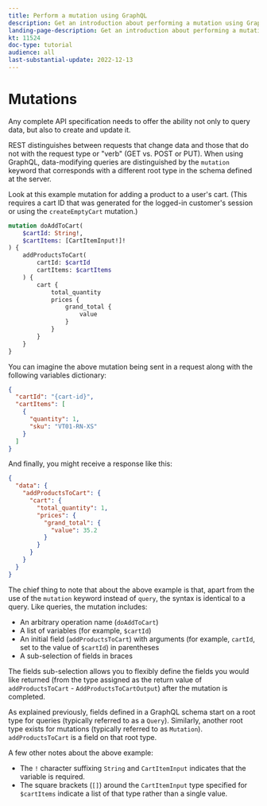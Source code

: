 ```yaml
---
title: Perform a mutation using GraphQL
description: Get an introduction about performing a mutation using GraphQL on Adobe Commerce and [!DNL Magento Open Source]. Perform your first mutation using POST calls.
landing-page-description: Get an introduction about performing a mutation using GraphQL on Adobe Commerce and [!DNL Magento Open Source]. Perform your first mutation using POST calls.
kt: 11524
doc-type: tutorial
audience: all
last-substantial-update: 2022-12-13
---
```

# Mutations

Any complete API specification needs to offer the ability not only to query data, but also to create and update it. 

REST distinguishes between requests that change data and those that do not with the request type or "verb" (GET vs. POST or PUT).
When using GraphQL, data-modifying queries are distinguished by the `mutation` keyword that corresponds with a different 
root type in the schema defined at the server.

Look at this example mutation for adding a product to a user's cart. (This requires a cart ID that was generated
for the logged-in customer's session or using the `createEmptyCart` mutation.)

```graphql
mutation doAddToCart(
    $cartId: String!,
    $cartItems: [CartItemInput!]!
) {
    addProductsToCart(
        cartId: $cartId
        cartItems: $cartItems
    ) {
        cart {
            total_quantity
            prices {
                grand_total {
                    value
                }
            }
        }
    }
}
```

You can imagine the above mutation being sent in a request along with the following variables dictionary:

```json
{
  "cartId": "{cart-id}",
  "cartItems": [
    {
      "quantity": 1,
      "sku": "VT01-RN-XS"
    }
  ]
}
```

And finally, you might receive a response like this:

```json
{
  "data": {
    "addProductsToCart": {
      "cart": {
        "total_quantity": 1,
        "prices": {
          "grand_total": {
            "value": 35.2
          }
        }
      }
    }
  }
}
```

The chief thing to note that about the above example is that, apart from the use of the `mutation` keyword instead of `query`,
the syntax is identical to a query. Like queries, the mutation includes:

* An arbitrary operation name (`doAddToCart`)
* A list of variables (for example, `$cartId`)
* An initial field (`addProductsToCart`) with arguments (for example, `cartId`, set to the value of `$cartId`) in parentheses
* A sub-selection of fields in braces

The fields sub-selection allows you to flexibly define the fields you would like returned (from the type assigned as the
return value of `addProductsToCart` - `AddProductsToCartOutput`) after the mutation is completed. 

As explained previously, fields defined in a GraphQL schema start on a root type for queries (typically referred to as a `Query`). Similarly,
another root type exists for mutations (typically referred to as `Mutation`). `addProductsToCart` is a field
on that root type.

A few other notes about the above example:

* The `!` character suffixing `String` and `CartItemInput` indicates that the variable is required.
* The square brackets (`[]`) around the `CartItemInput` type specified for `$cartItems` indicate a list
  of that type rather than a single value.
